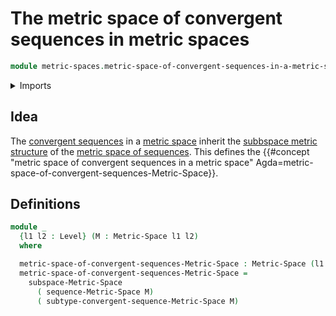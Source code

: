 # The metric space of convergent sequences in metric spaces

```agda
module metric-spaces.metric-space-of-convergent-sequences-in-a-metric-space where
```

<details><summary>Imports</summary>

```agda
open import foundation.universe-levels

open import metric-spaces.convergent-sequences-metric-spaces
open import metric-spaces.metric-spaces
open import metric-spaces.sequences-metric-spaces
open import metric-spaces.subspaces-metric-spaces
```

</details>

## Idea

The [convergent sequences](metric-spaces.convergent-sequences-metric-spaces.md)
in a [metric space](metric-spaces.metric-spaces.md) inherit the
[subbspace metric structure](metric-spaces.subspaces-metric-spaces.md) of the
[metric space of sequences](metric-spaces.sequences-metric-spaces.md). This
defines the
{{#concept "metric space of convergent sequences in a metric space" Agda=metric-space-of-convergent-sequences-Metric-Space}}.

## Definitions

```agda
module _
  {l1 l2 : Level} (M : Metric-Space l1 l2)
  where

  metric-space-of-convergent-sequences-Metric-Space : Metric-Space (l1 ⊔ l2) l2
  metric-space-of-convergent-sequences-Metric-Space =
    subspace-Metric-Space
      ( sequence-Metric-Space M)
      ( subtype-convergent-sequence-Metric-Space M)
```
